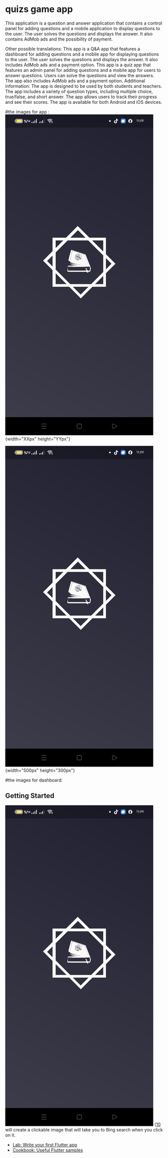 # quizs game app 
This application is a question and answer application that contains a control panel for adding questions and a mobile application to display questions to the user. The user solves the questions and displays the answer. It also contains AdMob ads and the possibility of payment.

Other possible translations:
This app is a Q&A app that features a dashboard for adding questions and a mobile app for displaying questions to the user. The user solves the questions and displays the answer. It also includes AdMob ads and a payment option.
This app is a quiz app that features an admin panel for adding questions and a mobile app for users to answer questions. Users can solve the questions and view the answers. The app also includes AdMob ads and a payment option.
Additional information:
The app is designed to be used by both students and teachers.
The app includes a variety of question types, including multiple choice, true/false, and short answer.
The app allows users to track their progress and see their scores.
The app is available for both Android and iOS devices.

#the images for app :
 ![splash screen ](https://github.com/zeftawyapps/quizs-game-app/blob/master/quiz/Screenshot_2023-10-17-11-57-18-43_42c17d524df30ba81cdddad866a78249.jpg){width="XXpx" height="YYpx"}

 ![My quiz app screenshot](https://github.com/zeftawyapps/quizs-game-app/blob/master/quiz/Screenshot_2023-10-17-11-57-18-43_42c17d524df30ba81cdddad866a78249.jpg){width="500px" height="300px"}


#the images for dashboard:

## Getting Started

 

![Image description](https://github.com/zeftawyapps/quizs-game-app/blob/master/quiz/Screenshot_2023-10-17-11-57-18-43_42c17d524df30ba81cdddad866a78249.jpg)
([10](https://bing.com/search?q=) will create a clickable image that will take you to Bing search when you click on it.
- [Lab: Write your first Flutter app](https://docs.flutter.dev/get-started/codelab)
- [Cookbook: Useful Flutter samples](https://docs.flutter.dev/cookbook)
 
